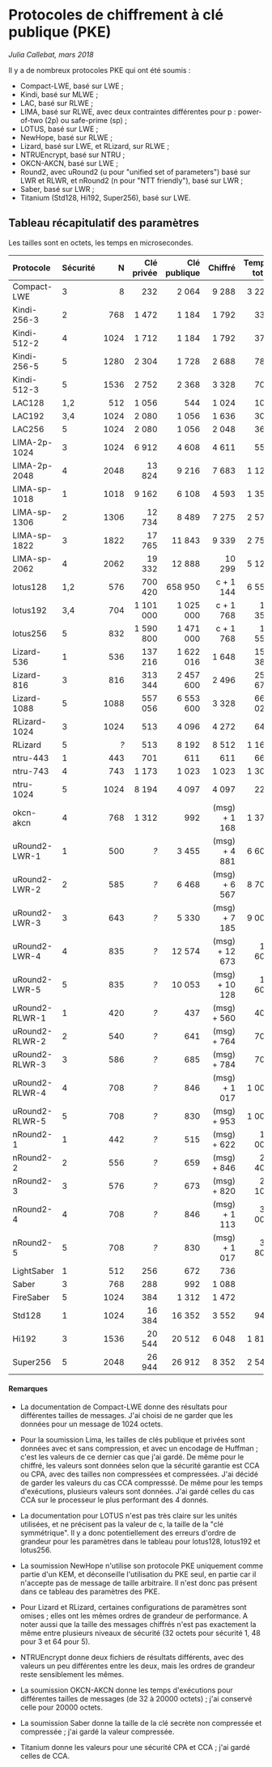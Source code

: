 # Protocoles de chiffrement à clé publique (PKE)

*Julia Callebat, mars 2018*

Il y a de nombreux protocoles PKE qui ont été soumis :

* Compact-LWE, basé sur LWE ;
* Kindi, basé sur MLWE ;
* LAC, basé sur RLWE ;
* LIMA, basé sur RLWE, avec deux contraintes différentes pour p : power-of-two (2p) ou safe-prime (sp) ;
* LOTUS, basé sur LWE ;
* NewHope, basé sur RLWE ;
* Lizard, basé sur LWE, et RLizard, sur RLWE ;
* NTRUEncrypt, basé sur NTRU ;
* OKCN-AKCN, basé sur LWE ;
* Round2, avec uRound2 (u pour "unified set of parameters") basé sur LWR et RLWR, et nRound2 (n pour "NTT friendly"), basé sur LWR ;
* Saber, basé sur LWR ;
* Titanium (Std128, Hi192, Super256), basé sur LWE.

## Tableau récapitulatif des paramètres

Les tailles sont en octets, les temps en microsecondes.


| Protocole     | Sécurité  | N	    | Clé privée	| Clé publique	| Chiffré	    | Temps total   | 
|:-------------	|:----------| -----:| -------------:| -------------:| -------------:| -------------:|
| Compact-LWE	| 3		    | 8	    | 232		    | 2 064		    | 9 288		    | 3 225         | 
| Kindi-256-3   | 2         | 768   | 1 472         | 1 184         | 1 792         | 331           |
| Kindi-512-2   | 4         | 1024  | 1 712         | 1 184         | 1 792         | 379           |
| Kindi-256-5   | 5         | 1280  | 2 304         | 1 728         | 2 688         | 789           |
| Kindi-512-3   | 5         | 1536  | 2 752         | 2 368         | 3 328         | 709           |
| LAC128        | 1,2       | 512   | 1 056         | 544           | 1 024         | 100           |
| LAC192        | 3,4       | 1024  | 2 080         | 1 056         | 1 636         | 309           |
| LAC256        | 5         | 1024  | 2 080         | 1 056         | 2 048         | 361           |
| LIMA-2p-1024  | 3         | 1024  | 6 912         | 4 608         | 4 611         | 550           |
| LIMA-2p-2048  | 4         | 2048  | 13 824        | 9 216         | 7 683         | 1 120         |
| LIMA-sp-1018  | 1         | 1018  | 9 162         | 6 108         | 4 593         | 1 350         |
| LIMA-sp-1306  | 2         | 1306  | 12 734        | 8 489         | 7 275         | 2 570         |
| LIMA-sp-1822  | 3         | 1822  | 17 765        | 11 843        | 9 339         | 2 750         |
| LIMA-sp-2062  | 4         | 2062  | 19 332        | 12 888        | 10 299        | 5 120         |
| lotus128      | 1,2       | 576   | 700 420       | 658 950       | c + 1 144     | 6 552         |
| lotus192      | 3,4       | 704   | 1 101 000     | 1 025 000     | c + 1 768     | 11 354        |
| lotus256      | 5         | 832   | 1 590 800     | 1 471 000     | c + 1 768     | 17 556        |
| Lizard-536    | 1         | 536   | 137 216       | 1 622 016     | 1 648         | 156 385       |
| Lizard-816    | 3         | 816   | 313 344       | 2 457 600     | 2 496         | 250 671       |
| Lizard-1088   | 5         | 1088  | 557 056       | 6 553 600     | 3 328         | 664 027       |
| RLizard-1024  | 3         | 1024  | 513           | 4 096         | 4 272         | 645           |
| RLizard       | 5         | *?*   | 513           | 8 192         | 8 512         | 1 163         |
| ntru-443      | 1         | 443   | 701           | 611           | 611           | 663           |
| ntru-743      | 4         | 743   | 1 173         | 1 023         | 1 023         | 1 306         |
| ntru-1024     | 5         | 1024  | 8 194         | 4 097         | 4 097         | 225           |
| okcn-akcn     | 4         | 768   | 1 312         | 992           | (msg) + 1 168 | 1 374         |
| uRound2-LWR-1 | 1         | 500   | *?*           | 3 455         | (msg) + 4 881 | 6 600         |
| uRound2-LWR-2 | 2         | 585   | *?*           | 6 468         | (msg) + 6 567 | 8 700         |
| uRound2-LWR-3 | 3         | 643   | *?*           | 5 330         | (msg) + 7 185 | 9 000         |
| uRound2-LWR-4 | 4		    | 835	| *?*		    | 12 574	    | (msg) + 12 673| 14 600	    |
| uRound2-LWR-5	| 5		    | 835	| *?*		    | 10 053	    | (msg) + 10 128| 12 600	    |
| uRound2-RLWR-1| 1		    | 420	| *?*		    | 437		    | (msg) + 560	| 400		    |
| uRound2-RLWR-2| 2		    | 540	| *?*		    | 641		    | (msg) + 764	| 700		    |
| uRound2-RLWR-3| 3		    | 586	| *?*		    | 685		    | (msg) + 784	| 700		    |
| uRound2-RLWR-4| 4		    | 708	| *?*		    | 846		    | (msg) + 1 017	| 1 000		    |
| uRound2-RLWR-5| 5		    | 708	| *?*		    | 830		    | (msg) + 953	| 1 000		    |
| nRound2-1	    | 1		    | 442	| *?*		    | 515		    | (msg) + 622	| 15 000	    |
| nRound2-2	    | 2		    | 556	| *?*		    | 659		    | (msg) + 846	| 23 400	    |
| nRound2-3	    | 3		    | 576	| *?*		    | 673		    | (msg) + 820	| 25 100	    |
| nRound2-4	    | 4		    | 708	| *?*		    | 846		    | (msg) + 1 113 | 36 000	    |
| nRound2-5	    | 5		    | 708	| *?*		    | 830		    | (msg) + 1 017	| 35 800	    |
| LightSaber    | 1         | 512   | 256           | 672           | 736           | *?*           |
| Saber         | 3         | 768   | 288           | 992           | 1 088         | *?*           |
| FireSaber     | 5         | 1024  | 384           | 1 312         | 1 472         | *?*           |
| Std128        | 1         | 1024  | 16 384        | 16 352        | 3 552         | 948           |
| Hi192         | 3         | 1536  | 20 544        | 20 512        | 6 048         | 1 812         |
| Super256      | 5         | 2048  | 26 944        | 26 912        | 8 352         | 2 540         |

#### Remarques

* La documentation de Compact-LWE donne des résultats pour différentes tailles de messages. J'ai choisi de ne garder que les données pour un message de 1024 octets.

* Pour la soumission Lima, les tailles de clés publique et privées sont données avec et sans compression, et avec un encodage de Huffman ; c'est les
  valeurs de ce dernier cas que j'ai gardé. De même pour le chiffré, les valeurs sont données selon que la sécurité garantie est CCA ou CPA, avec des
  tailles non compressées et compressées. J'ai décidé de garder les valeurs du cas CCA compresssé. De même pour les temps d'exécutions, plusieurs valeurs
  sont données. J'ai gardé celles du cas CCA sur le processeur le plus performant des 4 donnés.

* La documentation pour LOTUS n'est pas très claire sur les unités utilisées, et ne précisent pas la valeur de c, la taille de la "clé symmétrique". Il y a
  donc potentiellement des erreurs d'ordre de grandeur pour les paramètres dans le tableau pour lotus128, lotus192 et lotus256.

* La soumission NewHope n'utilise son protocole PKE uniquement comme partie d'un KEM, et déconseille l'utilisation du PKE seul, en partie car il n'accepte pas de message de taille arbitraire. Il n'est donc pas présent dans ce tableau des paramètres des PKE.

* Pour Lizard et RLizard, certaines configurations de paramètres sont omises ; elles ont les mêmes ordres de grandeur de performance.  A noter aussi que la
  taille des messages chiffrés n'est pas exactement la même entre plusieurs niveaux de sécurité (32 octets pour sécurité 1, 48 pour 3 et 64 pour 5).

* NTRUEncrypt donne deux fichiers de résultats différents, avec des valeurs un peu différentes entre les deux, mais les ordres de grandeur reste
  sensiblement les mêmes.

* La soumission OKCN-AKCN donne les temps d'exécutions pour différentes tailles de messages (de 32 à 20000 octets) ; j'ai conservé celle pour 20000 octets.

* La soumission Saber donne la taille de la clé secrète non compressée et compressée ; j'ai gardé la valeur compressée.

* Titanium donne les valeurs pour une sécurité CPA et CCA ; j'ai gardé celles de CCA.
